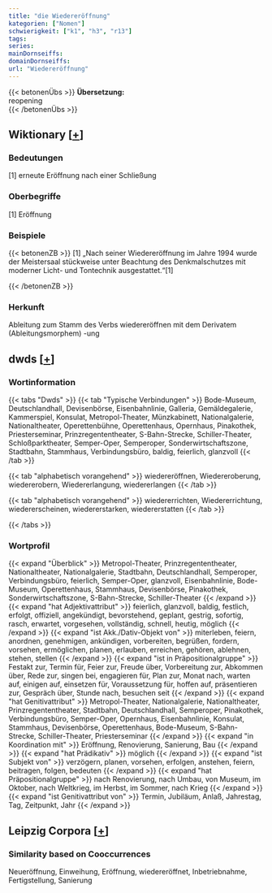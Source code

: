 ```yaml
---
title: "die Wiedereröffnung"
kategorien: ["Nomen"]
schwierigkeit: ["k1", "h3", "r13"]
tags:
series:
mainDornseiffs:
domainDornseiffs:
url: "Wiedereröffnung"
---
```


{{< betonenÜbs >}}
**Übersetzung:**  
reopening  
{{< /betonenÜbs >}}

## Wiktionary [[+](https://de.wiktionary.org/wiki/Wiedereröffnung)]

### Bedeutungen
[1] erneute Eröffnung nach einer Schließung  

### Oberbegriffe
[1] Eröffnung  

### Beispiele
{{< betonenZB >}}
[1] „Nach seiner Wiedereröffnung im Jahre 1994 wurde der Meistersaal stückweise unter Beachtung des Denkmalschutzes mit moderner Licht- und Tontechnik ausgestattet.“[1]  

{{< /betonenZB >}}
### Herkunft
Ableitung zum Stamm des Verbs wiedereröffnen mit dem Derivatem (Ableitungsmorphem) -ung  



## dwds [[+](https://www.dwds.de/wb/Wiedereröffnung)]

### Wortinformation
{{< tabs "Dwds" >}}
{{< tab "Typische Verbindungen" >}}
Bode-Museum, Deutschlandhall, Devisenbörse, Eisenbahnlinie, Galleria, Gemäldegalerie, Kammerspiel, Konsulat, Metropol-Theater, Münzkabinett, Nationalgalerie, Nationaltheater, Operettenbühne, Operettenhaus, Opernhaus, Pinakothek, Priesterseminar, Prinzregententheater, S-Bahn-Strecke, Schiller-Theater, Schloßparktheater, Semper-Oper, Semperoper, Sonderwirtschaftszone, Stadtbahn, Stammhaus, Verbindungsbüro, baldig, feierlich, glanzvoll
{{< /tab >}}

{{< tab "alphabetisch vorangehend" >}}
wiedereröffnen, Wiedereroberung, wiedererobern, Wiedererlangung, wiedererlangen
{{< /tab >}}

{{< tab "alphabetisch vorangehend" >}}
wiedererrichten, Wiedererrichtung, wiedererscheinen, wiedererstarken, wiedererstatten
{{< /tab >}}

{{< /tabs >}}

### Wortprofil
{{< expand "Überblick" >}} Metropol-Theater, Prinzregententheater, Nationaltheater, Nationalgalerie, Stadtbahn, Deutschlandhall, Semperoper, Verbindungsbüro, feierlich, Semper-Oper, glanzvoll, Eisenbahnlinie, Bode-Museum, Operettenhaus, Stammhaus, Devisenbörse, Pinakothek, Sonderwirtschaftszone, S-Bahn-Strecke, Schiller-Theater {{< /expand >}}
{{< expand "hat Adjektivattribut" >}} feierlich, glanzvoll, baldig, festlich, erfolgt, offiziell, angekündigt, bevorstehend, geplant, gestrig, sofortig, rasch, erwartet, vorgesehen, vollständig, schnell, heutig, möglich {{< /expand >}}
{{< expand "ist Akk./Dativ-Objekt von" >}} miterleben, feiern, anordnen, genehmigen, ankündigen, vorbereiten, begrüßen, fordern, vorsehen, ermöglichen, planen, erlauben, erreichen, gehören, ablehnen, stehen, stellen {{< /expand >}}
{{< expand "ist in Präpositionalgruppe" >}} Festakt zur, Termin für, Feier zur, Freude über, Vorbereitung zur, Abkommen über, Rede zur, singen bei, engagieren für, Plan zur, Monat nach, warten auf, einigen auf, einsetzen für, Voraussetzung für, hoffen auf, präsentieren zur, Gespräch über, Stunde nach, besuchen seit {{< /expand >}}
{{< expand "hat Genitivattribut" >}} Metropol-Theater, Nationalgalerie, Nationaltheater, Prinzregententheater, Stadtbahn, Deutschlandhall, Semperoper, Pinakothek, Verbindungsbüro, Semper-Oper, Opernhaus, Eisenbahnlinie, Konsulat, Stammhaus, Devisenbörse, Operettenhaus, Bode-Museum, S-Bahn-Strecke, Schiller-Theater, Priesterseminar {{< /expand >}}
{{< expand "in Koordination mit" >}} Eröffnung, Renovierung, Sanierung, Bau {{< /expand >}}
{{< expand "hat Prädikativ" >}} möglich {{< /expand >}}
{{< expand "ist Subjekt von" >}} verzögern, planen, vorsehen, erfolgen, anstehen, feiern, beitragen, folgen, bedeuten {{< /expand >}}
{{< expand "hat Präpositionalgruppe" >}} nach Renovierung, nach Umbau, von Museum, im Oktober, nach Weltkrieg, im Herbst, im Sommer, nach Krieg {{< /expand >}}
{{< expand "ist Genitivattribut von" >}} Termin, Jubiläum, Anlaß, Jahrestag, Tag, Zeitpunkt, Jahr {{< /expand >}}

## Leipzig Corpora [[+](https://corpora.uni-leipzig.de/en/res?word=Wiedereröffnung&corpusId=deu_newscrawl-public_2018)]


### Similarity based on Cooccurrences
Neueröffnung, Einweihung, Eröffnung, wiedereröffnet, Inbetriebnahme, Fertigstellung, Sanierung

